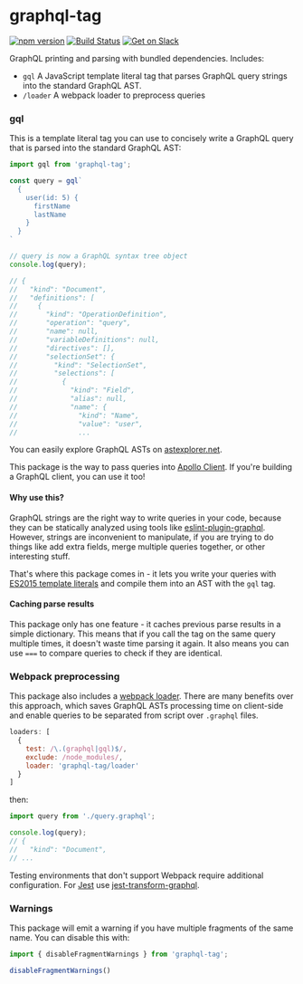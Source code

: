 # graphql-tag
[![npm version](https://badge.fury.io/js/graphql-tag.svg)](https://badge.fury.io/js/graphql-tag)
[![Build Status](https://travis-ci.org/apollographql/graphql-tag.svg?branch=master)](https://travis-ci.org/apollographql/graphql-tag)
[![Get on Slack](https://img.shields.io/badge/slack-join-orange.svg)](http://www.apollodata.com/#slack)

GraphQL printing and parsing with bundled dependencies. Includes:

- `gql` A JavaScript template literal tag that parses GraphQL query strings into the standard GraphQL AST.
- `/loader` A webpack loader to preprocess queries

### gql

This is a template literal tag you can use to concisely write a GraphQL query that is parsed into the standard GraphQL AST:

```js
import gql from 'graphql-tag';

const query = gql`
  {
    user(id: 5) {
      firstName
      lastName
    }
  }
`

// query is now a GraphQL syntax tree object
console.log(query);

// {
//   "kind": "Document",
//   "definitions": [
//     {
//       "kind": "OperationDefinition",
//       "operation": "query",
//       "name": null,
//       "variableDefinitions": null,
//       "directives": [],
//       "selectionSet": {
//         "kind": "SelectionSet",
//         "selections": [
//           {
//             "kind": "Field",
//             "alias": null,
//             "name": {
//               "kind": "Name",
//               "value": "user",
//               ...
```

You can easily explore GraphQL ASTs on [astexplorer.net](https://astexplorer.net/#/drYr8X1rnP/1).

This package is the way to pass queries into [Apollo Client](https://github.com/apollostack/apollo-client). If you're building a GraphQL client, you can use it too!

#### Why use this?

GraphQL strings are the right way to write queries in your code, because they can be statically analyzed using tools like [eslint-plugin-graphql](https://github.com/apollostack/eslint-plugin-graphql). However, strings are inconvenient to manipulate, if you are trying to do things like add extra fields, merge multiple queries together, or other interesting stuff.

That's where this package comes in - it lets you write your queries with [ES2015 template literals](https://developer.mozilla.org/en-US/docs/Web/JavaScript/Reference/Template_literals) and compile them into an AST with the `gql` tag.

#### Caching parse results

This package only has one feature - it caches previous parse results in a simple dictionary. This means that if you call the tag on the same query multiple times, it doesn't waste time parsing it again. It also means you can use `===` to compare queries to check if they are identical.

### Webpack preprocessing

This package also includes a [webpack loader](https://webpack.github.io/docs/loaders.html). There are many benefits over this approach, which saves GraphQL ASTs processing time on client-side and enable queries to be separated from script over `.graphql` files.

```js
loaders: [
  {
    test: /\.(graphql|gql)$/,
    exclude: /node_modules/,
    loader: 'graphql-tag/loader'
  }
]
```

then:

```js
import query from './query.graphql';

console.log(query);
// {
//   "kind": "Document",
// ...
```

Testing environments that don't support Webpack require additional configuration. For [Jest](https://facebook.github.io/jest/) use [jest-transform-graphql](https://github.com/remind101/jest-transform-graphql).

### Warnings

This package will emit a warning if you have multiple fragments of the same name. You can disable this with:

```js
import { disableFragmentWarnings } from 'graphql-tag';

disableFragmentWarnings()
```
